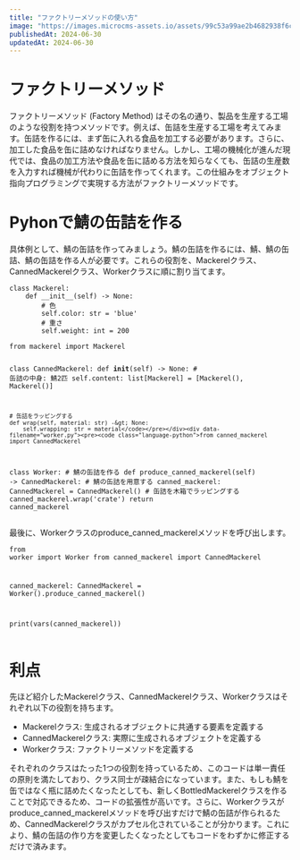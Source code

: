 ```yaml
---
title: "ファクトリーメソッドの使い方"
image: "https://images.microcms-assets.io/assets/99c53a99ae2b4682938f6c435d83e3d9/a358fb60d37c4acbb595a54c662021e8/Microsoft-Fluentui-Emoji-3d-Factory-3d.1024.png"
publishedAt: 2024-06-30
updatedAt: 2024-06-30
---
```


<h1 id="h90a3fed70b">ファクトリーメソッド</h1><p>ファクトリーメソッド (Factory Method) はその名の通り、製品を生産する工場のような役割を持つメソッドです。例えば、缶詰を生産する工場を考えてみます。缶詰を作るには、まず缶に入れる食品を加工する必要があります。さらに、加工した食品を缶に詰めなければなりません。しかし、工場の機械化が進んだ現代では、食品の加工方法や食品を缶に詰める方法を知らなくても、缶詰の生産数を入力すれば機械が代わりに缶詰を作ってくれます。この仕組みをオブジェクト指向プログラミングで実現する方法がファクトリーメソッドです。</p><h1 id="h97b4e90a9e">Pyhonで鯖の缶詰を作る</h1><p>具体例として、鯖の缶詰を作ってみましょう。鯖の缶詰を作るには、鯖、鯖の缶詰、鯖の缶詰を作る人が必要です。これらの役割を、Mackerelクラス、CannedMackerelクラス、Workerクラスに順に割り当てます。</p><div data-filename="mackerel.py"><pre><code class="language-python">class Mackerel:
    def __init__(self) -&gt; None:
        # 色
        self.color: str = &apos;blue&apos;
        # 重さ
        self.weight: int = 200</code></pre></div><div data-filename="canned_mackerel.py"><pre><code class="language-python">from mackerel import Mackerel

class CannedMackerel:
    def __init__(self) -&gt; None:
        # 缶詰の中身: 鯖2匹
        self.content: list[Mackerel] = [Mackerel(), Mackerel()]

    # 缶詰をラッピングする
    def wrap(self, material: str) -&gt; None:
        self.wrapping: str = material</code></pre></div><div data-filename="worker.py"><pre><code class="language-python">from canned_mackerel import CannedMackerel

class Worker:
    # 鯖の缶詰を作る
    def produce_canned_mackerel(self) -&gt; CannedMackerel:
        # 鯖の缶詰を用意する
        canned_mackerel: CannedMackerel = CannedMackerel()
        # 缶詰を木箱でラッピングする
        canned_mackerel.wrap(&apos;crate&apos;)
        return canned_mackerel</code></pre></div><p>最後に、Workerクラスのproduce_canned_mackerelメソッドを呼び出します。</p><pre><code class="language-python">from worker import Worker
from canned_mackerel import CannedMackerel

canned_mackerel: CannedMackerel = Worker().produce_canned_mackerel()

print(vars(canned_mackerel))</code></pre><h1 id="h5244c135f7">利点</h1><p>先ほど紹介したMackerelクラス、CannedMackerelクラス、Workerクラスはそれぞれ以下の役割を持ちます。</p><ul><li>Mackerelクラス: 生成されるオブジェクトに共通する要素を定義する</li><li>CannedMackerelクラス: 実際に生成されるオブジェクトを定義する</li><li>Workerクラス: ファクトリーメソッドを定義する</li></ul><p>それぞれのクラスはたった1つの役割を持っているため、このコードは単一責任の原則を満たしており、クラス同士が疎結合になっています。また、もしも鯖を缶ではなく瓶に詰めたくなったとしても、新しくBottledMackerelクラスを作ることで対応できるため、コードの拡張性が高いです。さらに、Workerクラスがproduce_canned_mackerelメソッドを呼び出すだけで鯖の缶詰が作られるため、CannedMackerelクラスがカプセル化されていることが分かります。これにより、鯖の缶詰の作り方を変更したくなったとしてもコードをわずかに修正するだけで済みます。</p>